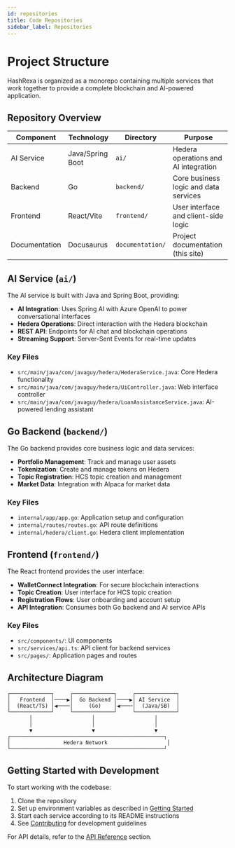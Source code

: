 ```yaml
---
id: repositories
title: Code Repositories
sidebar_label: Repositories
---
```


# Project Structure

HashRexa is organized as a monorepo containing multiple services that work together to provide a complete blockchain and AI-powered application.

## Repository Overview

| Component | Technology | Directory | Purpose |
|-----------|------------|-----------|---------|
| AI Service | Java/Spring Boot | `ai/` | Hedera operations and AI integration |
| Backend | Go | `backend/` | Core business logic and data services |
| Frontend | React/Vite | `frontend/` | User interface and client-side logic |
| Documentation | Docusaurus | `documentation/` | Project documentation (this site) |

## AI Service (`ai/`)

The AI service is built with Java and Spring Boot, providing:

- **AI Integration**: Uses Spring AI with Azure OpenAI to power conversational interfaces
- **Hedera Operations**: Direct interaction with the Hedera blockchain
- **REST API**: Endpoints for AI chat and blockchain operations
- **Streaming Support**: Server-Sent Events for real-time updates

### Key Files

- `src/main/java/com/javaguy/hedera/HederaService.java`: Core Hedera functionality
- `src/main/java/com/javaguy/hedera/UiController.java`: Web interface controller
- `src/main/java/com/javaguy/hedera/LoanAssistanceService.java`: AI-powered lending assistant

## Go Backend (`backend/`)

The Go backend provides core business logic and data services:

- **Portfolio Management**: Track and manage user assets
- **Tokenization**: Create and manage tokens on Hedera
- **Topic Registration**: HCS topic creation and management
- **Market Data**: Integration with Alpaca for market data

### Key Files

- `internal/app/app.go`: Application setup and configuration
- `internal/routes/routes.go`: API route definitions
- `internal/hedera/client.go`: Hedera client implementation

## Frontend (`frontend/`)

The React frontend provides the user interface:

- **WalletConnect Integration**: For secure blockchain interactions
- **Topic Creation**: User interface for HCS topic creation
- **Registration Flows**: User onboarding and account setup
- **API Integration**: Consumes both Go backend and AI service APIs

### Key Files

- `src/components/`: UI components
- `src/services/api.ts`: API client for backend services
- `src/pages/`: Application pages and routes

## Architecture Diagram

```
┌─────────────┐     ┌─────────────┐     ┌─────────────┐
│   Frontend  │────▶│  Go Backend │────▶│ AI Service  │
│  (React/TS) │◀────│     (Go)    │◀────│  (Java/SB)  │
└─────────────┘     └─────────────┘     └─────────────┘
       │                   │                   │
       │                   │                   │
       ▼                   ▼                   ▼
┌─────────────────────────────────────────────────┐
│                 Hedera Network                   │
└─────────────────────────────────────────────────┘
```

## Getting Started with Development

To start working with the codebase:

1. Clone the repository
2. Set up environment variables as described in [Getting Started](getting-started)
3. Start each service according to its README instructions
4. See [Contributing](contributing) for development guidelines

For API details, refer to the [API Reference](api-reference) section.


